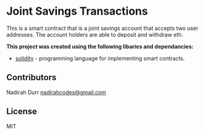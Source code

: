 # Joint Savings Transactions

This is a smart contract that is a joint savings account that accepts two user addresses. The account holders are able to deposit and withdraw eth.


**This project was created using the following libaries and dependancies:**

* [solidity](https://docs.soliditylang.org/en/v0.8.13/) - programming language for implementing smart contracts.


## Contributors

Nadirah Durr
nadirahcodes@gmail.com

## License
MIT
